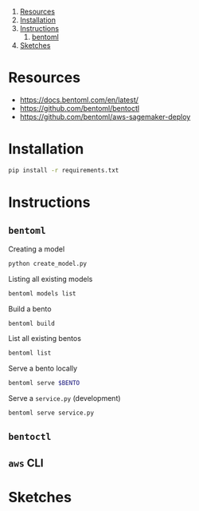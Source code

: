 1. [Resources](#resources)
2. [Installation](#installation)
3. [Instructions](#instructions)
    1. [bentoml](#bentoml)
4. [Sketches](#sketches)

# Resources
* https://docs.bentoml.com/en/latest/
* https://github.com/bentoml/bentoctl
* https://github.com/bentoml/aws-sagemaker-deploy

# Installation
```bash
pip install -r requirements.txt
```

# Instructions
## `bentoml`
Creating a model
```bash
python create_model.py
```

Listing all existing models
```bash
bentoml models list
```

Build a bento
```bash
bentoml build
```

List all existing bentos
```bash
bentoml list
```

Serve a bento locally
```bash
bentoml serve $BENTO
```

Serve a `service.py` (development)
```bash
bentoml serve service.py
```

## `bentoctl`

## `aws` CLI


# Sketches


